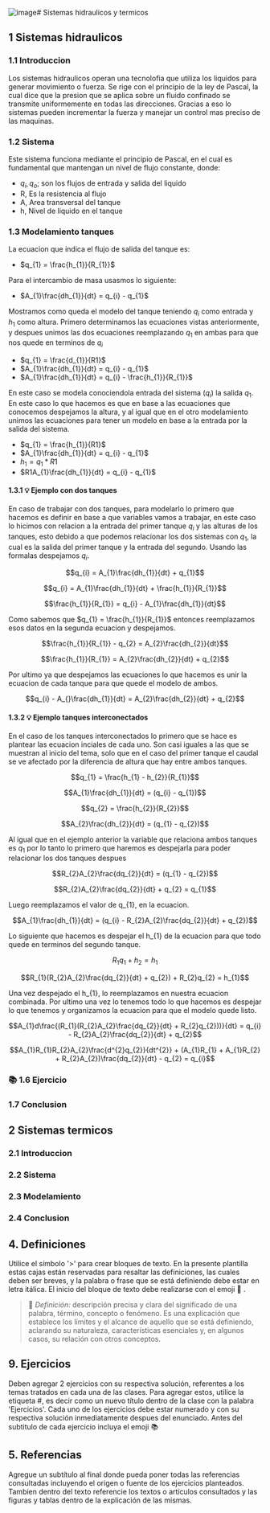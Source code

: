 ![image](https://github.com/user-attachments/assets/89c5568a-abdc-4137-a907-fa929558caf0)# Sistemas hidraulicos y termicos

## 1 Sistemas hidraulicos 
### 1.1 Introduccion

Los sistemas hidraulicos operan una tecnolofia que utiliza los liquidos para generar movimiento o fuerza. Se rige con el principio de la ley de Pascal, la cual dice que la presion que se aplica sobre un fluido confinado se transmite uniformemente en todas las direcciones. Gracias a eso lo sistemas pueden incrementar la fuerza y manejar un control mas preciso de las maquinas.

### 1.2 Sistema

Este sistema funciona mediante el principio de Pascal, en el cual es fundamental que mantengan un nivel de flujo constante, donde:
  - $q_{i}, q_{o}$; son los flujos de entrada y salida del liquido 
  - R, Es la resistencia al flujo
  - A, Area transversal del tanque
  - h, Nivel de liquido en el tanque  

### 1.3 Modelamiento tanques

La ecuacion que indica el flujo de salida del tanque es:

 - $q_{1} = \frac{h_{1}}{R_{1}}$

Para el intercambio de masa usasmos lo siguiente:

 - $A_{1}\frac{dh_{1}}{dt} = q_{i} - q_{1}$

Mostramos como queda el modelo del tanque teniendo $q_{i}$ como entrada y $h_{1}$ como altura. Primero determinamos las ecuaciones vistas anteriormente, y despues unimos las dos ecuaciones reemplazando $q_{1}$ en ambas para que nos quede en terminos de $q_{i}$ 

- $q_{1} = \frac{d_{1}}{R1}$
- $A_{1}\frac{dh_{1}}{dt} = q_{i} - q_{1}$
- $A_{1}\frac{dh_{1}}{dt} = q_{i} - \frac{h_{1}}{R_{1}}$

En este caso se modela conociendola entrada del sistema $(q_{i})$ la salida $q_{1}$. En este caso lo que hacemos es que en base a las ecuaciones que conocemos despejamos la altura, y al igual que en el otro modelamiento unimos las ecuaciones para tener un modelo en base a la entrada por la salida del sistema.

- $q_{1} = \frac{h_{1}}{R1}$
- $A_{1}\frac{dh_{1}}{dt} = q_{i} - q_{1}$
- $h_{1} = q_{1}*R1$
- $R1A_{1}\frac{dh_{1}}{dt} = q_{i} - q_{1}$ 
 
#### 1.3.1 💡 Ejemplo con dos tanques

En caso de trabajar con dos tanques, para modelarlo lo primero que hacemos es definir en base a que variables vamos a trabajar, en este caso lo hicimos con relacion a la entrada del primer tanque $q_{i}$ y las alturas de los tanques, esto debido a que podemos relacionar los dos sistemas con $q_{1}$, la cual es la salida del primer tanque y la entrada del segundo. Usando las formalas despejamos $q_{i}$.

$$q_{i} = A_{1}\frac{dh_{1}}{dt} + q_{1}$$

$$q_{i} = A_{1}\frac{dh_{1}}{dt} + \frac{h_{1}}{R_{1}}$$

$$\frac{h_{1}}{R_{1}} = q_{i} - A_{1}\frac{dh_{1}}{dt}$$

Como sabemos que $q_{1} = \frac{h_{1}}{R_{1}}$ entonces reemplazamos esos datos en la segunda ecuacion y despejamos.

$$\frac{h_{1}}{R_{1}} - q_{2} = A_{2}\frac{dh_{2}}{dt}$$

$$\frac{h_{1}}{R_{1}} = A_{2}\frac{dh_{2}}{dt} + q_{2}$$

Por ultimo ya que despejamos las ecuaciones lo que hacemos es unir la ecuacion de cada tanque para que quede el modelo de ambos.

$$q_{i} - A_{}\frac{dh_{1}}{dt} = A_{2}\frac{dh_{2}}{dt} + q_{2}$$

#### 1.3.2 💡 Ejemplo tanques interconectados

En el caso de los tanques interconectados lo primero que se hace es plantear las ecuacion inciales de cada uno. Son casi iguales a las que se muestran al inicio del tema, solo que en el caso del primer tanque el caudal se ve afectado por la diferencia de altura que hay entre ambos tanques.

$$q_{1} = \frac{h_{1} - h_{2}}{R_{1}}$$

$$A_{1}\frac{dh_{1}}{dt} = (q_{i} - q_{1})$$

$$q_{2} = \frac{h_{2}}{R_{2}}$$

$$A_{2}\frac{dh_{2}}{dt} = (q_{1} - q_{2})$$

Al igual que en el ejemplo anterior la variable que relaciona ambos tanques es $q_{1}$ por lo tanto lo primero que haremos es despejarla para poder relacionar los dos tanques despues

$$R_{2}A_{2}\frac{dq_{2}}{dt} = (q_{1} - q_{2})$$

$$R_{2}A_{2}\frac{dq_{2}}{dt} + q_{2} = q_{1}$$

Luego reemplazamos el valor de q_{1}, en la ecuacion. 

$$A_{1}\frac{dh_{1}}{dt} = (q_{i} - R_{2}A_{2}\frac{dq_{2}}{dt} + q_{2})$$

Lo siguiente que hacemos es despejar el h_{1} de la ecuacion para que todo quede en terminos del segundo tanque.

$$R_{1}q_{1} + h_{2} = h_{1}$$

$$R_{1}(R_{2}A_{2}\frac{dq_{2}}{dt} + q_{2}) + R_{2}q_{2} = h_{1}$$

Una vez despejado el h_{1}, lo reemplazamos en nuestra ecuacion combinada. Por ultimo una vez lo tenemos todo lo que hacemos es despejar lo que tenemos y organizamos la ecuacion para que el modelo quede listo. 

$$A_{1}d\frac{(R_{1}(R_{2}A_{2}\frac{dq_{2}}{dt} + R_{2}q_{2}))}{dt} = q_{i} - R_{2}A_{2}\frac{dq_{2}}{dt} + q_{2}$$

$$A_{1}R_{1}R_{2}A_{2}\frac{d^{2}q_{2}}{dt^{2}} + (A_{1}R_{1} + A_{1}R_{2} + R_{2}A_{2})\frac{dq_{2}}{dt} - q_{2} = q_{i}$$



### 📚 1.6 Ejercicio
### 1.7 Conclusion

## 2 Sistemas termicos
### 2.1 Introduccion 

### 2.2 Sistema
### 2.3 Modelamiento
### 2.4 Conclusion 
 





## 4. Definiciones
Utilice el símbolo '>' para crear bloques de texto. En la presente plantilla estas cajas están reservadas para resaltar las definiciones, las cuales deben ser breves, y la palabra o frase que se está definiendo debe estar en letra itálica. El inicio del bloque de texto debe realizarse con el emoji 🔑 .
>🔑 *Definición:* descripción precisa y clara del significado de una palabra, término, concepto o fenómeno. Es una explicación que establece los límites y el alcance de aquello que se está definiendo, aclarando su naturaleza, características esenciales y, en algunos casos, su relación con otros conceptos.



## 9. Ejercicios
Deben agregar 2 ejercicios con su respectiva solución, referentes a los temas tratados en cada una de las clases. Para agregar estos, utilice la etiqueta #, es decir como un nuevo título dentro de la clase con la palabra 'Ejercicios'. Cada uno de los ejercicios debe estar numerado y con su respectiva solución inmediatamente despues del enunciado. Antes del subtitulo de cada ejercicio incluya el emoji 📚


## 5. Referencias
Agregue un subtítulo al final donde pueda poner todas las referencias consultadas incluyendo el origen o fuente de los ejercicios planteados. Tambien dentro del texto referencie los textos o artículos consultados y las figuras y tablas dentro de la explicación de las mismas.
